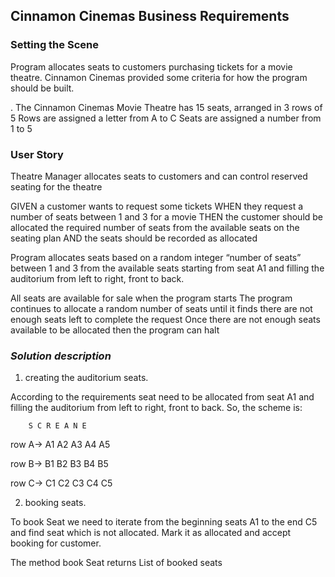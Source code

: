 ## Cinnamon Cinemas Business Requirements

### Setting the Scene

Program allocates seats to customers purchasing tickets for a movie theatre.
Cinnamon Cinemas provided some criteria for how the program should be built.

. The Cinnamon Cinemas Movie Theatre has 15 seats, arranged in 3 rows of 5
  Rows are assigned a letter from A to C
  Seats are assigned a number from 1 to 5

### User Story
Theatre Manager allocates seats to customers and  can control reserved seating for the theatre

GIVEN a customer wants to request some tickets
WHEN they request a number of seats between 1 and 3 for a movie
THEN the customer should be allocated the required number of seats
from the available seats on the seating plan
AND the seats should be recorded as allocated

Program allocates seats based on a random integer “number of seats” between 1 and 3 from the available
seats starting from seat A1 and filling the auditorium from  left to right, front to back.

All seats are available for sale when the program starts
The program continues to allocate a random number of seats until it finds there are not enough seats
left to complete the request Once there are not enough seats available to be allocated then the program can halt

### _Solution description_
1. creating the auditorium seats.

According to the requirements seat need to be allocated from seat A1 and filling the auditorium from  left to right, front to back.
So, the scheme is:

        S C R E A N E

row A-> A1  A2  A3  A4  A5

row B-> B1  B2  B3  B4  B5

row C-> C1  C2  C3  C4  C5

2. booking  seats.

To book Seat we need to iterate from the beginning seats A1 to the end C5 and find seat which is not allocated.
Mark it as allocated and accept booking for customer.

The  method book Seat returns List  of booked seats